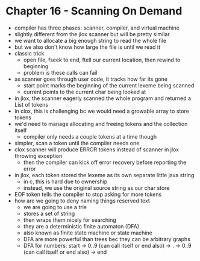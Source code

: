 # Chapter 16 - Scanning On Demand

- compiler has three phases: scanner, compiler, and virtual machine
- slightly different from the jlox scanner but will be pretty similar
- we want to allocate a big enough string to read the whole file
- but we also don't know how large the file is until we read it
- classic trick
  - open file, fseek to end, ftell our current location, then rewind to beginning
  - problem is these calls can fail
- as scanner goes through user code, it tracks how far its gone
  - start point marks the beginning of the current lexeme being scanned
  - current points to the current char being looked at
- in jlox, the scanner eagerly scanned the whole program and returned a List of tokens
- in clox, this is challenging bc we would need a growable array to store tokens
- we'd need to manage allocating and freeing tokens and the collection itself
  - compiler only needs a couple tokens at a time though
- simpler, scan a token until the compiler needs one
- clox scanner will produce ERROR tokens instead of scanner in jlox throwing exception
  - then the compiler can kick off error recovery before reporting the error
- in jlox, each token stored the lexeme as its own separate little java string
  - in c, this is hard due to ownership
  - instead, we use the original source string as our char store
- EOF token tells the compiler to stop asking for more tokens
- how are we going to deny naming things reserved text
  - we are going to use a trie
  - stores a set of string
  - then wraps them nicely for searching
  - they are a deterministic finite automaton (DFA)
  - also known as finite state machine or state machine
  - DFA are more powerful than trees bec they can be arbitrary graphs
  - DFA for numbers: start -> 0..9 (can call itself or end also)
      -> . -> 0..9 (can call itself or end also) -> end
